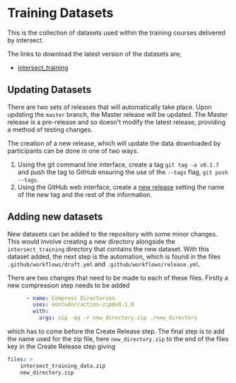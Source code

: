 # Training Datasets

This is the collection of datasets used within the training courses delivered by
intersect.

The links to download the latest version of the datasets are;

- [intersect_training](https://github.com/IntersectAustralia/training-datasets/releases/latest/download/intersect_training_data.zip)

## Updating Datasets

There are two sets of releases that will automatically take place.
Upon updating the `master` branch,
the Master release will be updated.
The Master release is a pre-release and so doesn't modify the latest release,
providing a method of testing changes.

The creation of a new release,
which will update the data downloaded by participants
can be done in one of two ways.

1. Using the git command line interface, create a tag `git tag -a v0.1.7` and push the
   tag to GitHub ensuring the use of the `--tags` flag, `git push --tags`.
2. Using the GitHub web interface, create a [new release](https://github.com/IntersectAustralia/training-datasets/releases/new)
   setting the name of the new tag and the rest of the information.


## Adding new datasets

New datasets can be added to the repository with some minor changes.
This would involve creating a new directory alongside the `intersect_training`
directory that contains the new dataset.
With this dataset added, the next step is the automation,
which is found in the files
`.github/workflows/draft.yml` and
`.github/workflows/release.yml`.

There are two changes that need to be made to each of these files.
Firstly a new compression step needs to be added
```yaml
      - name: Compress Directories
        uses: montudor/action-zip@v0.1.0
        with:
          args: zip -qq -r new_directory.zip ./new_directory
```
which has to come before the Create Release step.
The final step is to add the name used for the zip file,
here `new_directory.zip` to the end of the files key in the Create Release step giving
```yaml
files: >
    intersect_training_data.zip
    new_directory.zip
```

